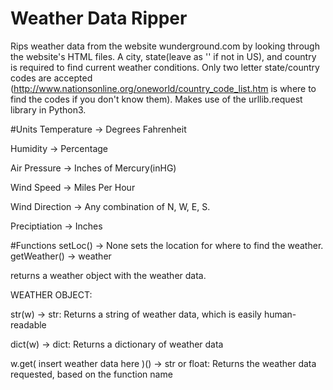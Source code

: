 # Weather Data Ripper
Rips weather data from the website wunderground.com by looking through the website's HTML files. A city, state(leave as '' if not in US), and country is required to find current weather conditions. Only two letter state/country codes are accepted (http://www.nationsonline.org/oneworld/country_code_list.htm is where to find the codes if you don't know them). Makes use of the urllib.request library in Python3. 

#Units
Temperature -> Degrees Fahrenheit

Humidity -> Percentage

Air Pressure -> Inches of Mercury(inHG)

Wind Speed -> Miles Per Hour

Wind Direction -> Any combination of N, W, E, S. 

Preciptiation -> Inches

#Functions
setLoc() -> None
sets the location for where to find the weather.
getWeather() -> weather

returns a weather object with the weather data.

WEATHER OBJECT:

str(w) -> str:
Returns a string of weather data, which is easily human-readable

dict(w) -> dict:
Returns a dictionary of weather data

w.get( insert weather data here )() -> str or float:
Returns the weather data requested, based on the function name

